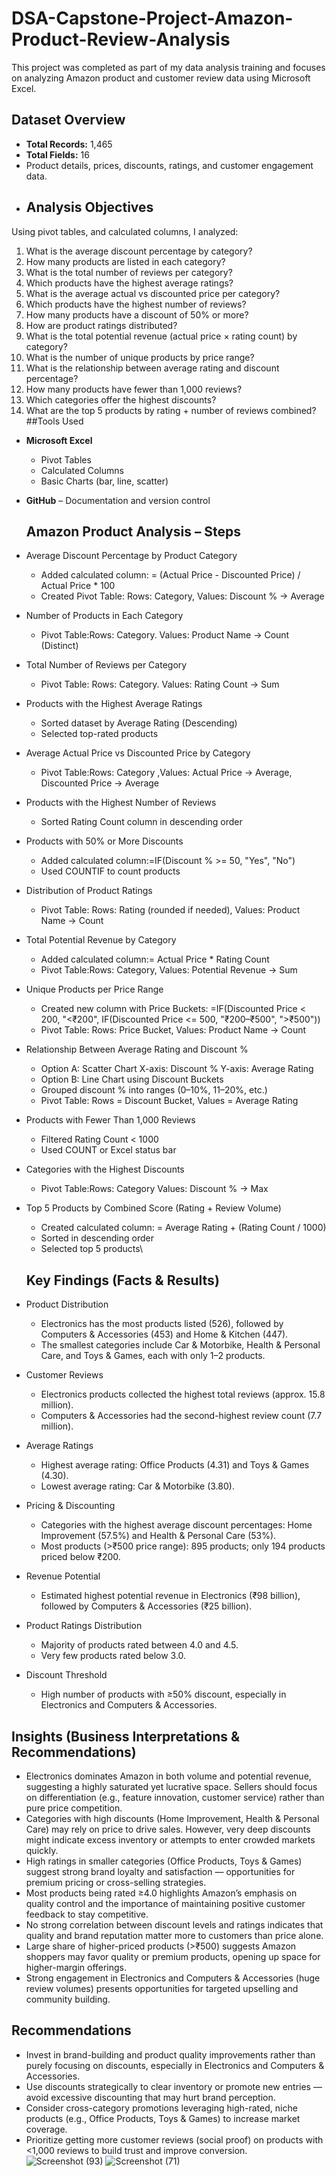 # DSA-Capstone-Project-Amazon-Product-Review-Analysis
This project was completed as part of my data analysis training and focuses on analyzing Amazon product and customer review data using Microsoft Excel. 
## Dataset Overview
- **Total Records:** 1,465
- **Total Fields:** 16
- Product details, prices, discounts, ratings, and customer engagement data.
-
  ## Analysis Objectives
Using pivot tables, and calculated columns, I analyzed:
1. What is the average discount percentage by category?
2. How many products are listed in each category?
3. What is the total number of reviews per category?
4. Which products have the highest average ratings?
5. What is the average actual vs discounted price per category?
6. Which products have the highest number of reviews?
7. How many products have a discount of 50% or more?
8. How are product ratings distributed?
9. What is the total potential revenue (actual price × rating count) by category?
10. What is the number of unique products by price range?
11. What is the relationship between average rating and discount percentage?
12. How many products have fewer than 1,000 reviews?
13. Which categories offer the highest discounts?
14. What are the top 5 products by rating + number of reviews combined?
##Tools Used
- **Microsoft Excel**
  - Pivot Tables
  - Calculated Columns
  - Basic Charts (bar, line, scatter)
- **GitHub** – Documentation and version control

    ## Amazon Product Analysis – Steps
- Average Discount Percentage by Product Category
    - Added calculated column: = (Actual Price - Discounted Price) / Actual Price * 100
    - Created Pivot Table: Rows: Category, Values: Discount % → Average

- Number of Products in Each Category
    - Pivot Table:Rows: Category. Values: Product Name → Count (Distinct)
- Total Number of Reviews per Category
    - Pivot Table: Rows: Category. Values: Rating Count → Sum
-  Products with the Highest Average Ratings
    - Sorted dataset by Average Rating (Descending)
    - Selected top-rated products
- Average Actual Price vs Discounted Price by Category
    - Pivot Table:Rows: Category ,Values: Actual Price → Average, Discounted Price → Average
-  Products with the Highest Number of Reviews
    - Sorted Rating Count column in descending order
-  Products with 50% or More Discounts
    - Added calculated column:=IF(Discount % >= 50, "Yes", "No")
    - Used COUNTIF to count products
-  Distribution of Product Ratings
    - Pivot Table: Rows: Rating (rounded if needed), Values: Product Name → Count
-  Total Potential Revenue by Category
    - Added calculated column:= Actual Price * Rating Count
    - Pivot Table:Rows: Category, Values: Potential Revenue → Sum
-  Unique Products per Price Range
     - Created new column with Price Buckets:  =IF(Discounted Price < 200, "<₹200",
     IF(Discounted Price <= 500, "₹200–₹500", ">₹500"))
     - Pivot Table: Rows: Price Bucket, Values: Product Name → Count
-  Relationship Between Average Rating and Discount %
    - Option A: Scatter Chart
  X-axis: Discount %
  Y-axis: Average Rating
     - Option B: Line Chart using Discount Buckets
     - Grouped discount % into ranges (0–10%, 11–20%, etc.)
     - Pivot Table: Rows = Discount Bucket, Values = Average Rating
-  Products with Fewer Than 1,000 Reviews
    - Filtered Rating Count < 1000
    - Used COUNT or Excel status bar
-  Categories with the Highest Discounts
    - Pivot Table:Rows: Category
   Values: Discount % → Max
- Top 5 Products by Combined Score (Rating + Review Volume)
    - Created calculated column: = Average Rating + (Rating Count / 1000)
     - Sorted in descending order
     - Selected top 5 products\
    ## Key Findings (Facts & Results)
-  Product Distribution
   - Electronics has the most products listed (526), followed by Computers & Accessories (453) and Home & Kitchen (447).
   - The smallest categories include Car & Motorbike, Health & Personal Care, and Toys & Games, each with only 1–2 products.
- Customer Reviews
     - Electronics products collected the highest total reviews (approx. 15.8 million).
     - Computers & Accessories had the second-highest review count (7.7 million).
- Average Ratings
   - Highest average rating: Office Products (4.31) and Toys & Games (4.30).
    - Lowest average rating: Car & Motorbike (3.80).
- Pricing & Discounting
    - Categories with the highest average discount percentages: Home Improvement (57.5%) and Health & Personal Care (53%).
    - Most products (>₹500 price range): 895 products; only 194 products priced below ₹200.
- Revenue Potential
   - Estimated highest potential revenue in Electronics (₹98 billion), followed by Computers & Accessories (₹25 billion).
- Product Ratings Distribution
   - Majority of products rated between 4.0 and 4.5.
   - Very few products rated below 3.0.
-  Discount Threshold
   - High number of products with ≥50% discount, especially in Electronics and Computers & Accessories.
     
## Insights (Business Interpretations & Recommendations)
 - Electronics dominates Amazon in both volume and potential revenue, suggesting a highly saturated yet lucrative space. Sellers should focus on differentiation (e.g., feature innovation, customer service) rather than pure price competition.
- Categories with high discounts (Home Improvement, Health & Personal Care) may rely on price to drive sales. However, very deep discounts might indicate excess inventory or attempts to enter crowded markets quickly.
- High ratings in smaller categories (Office Products, Toys & Games) suggest strong brand loyalty and satisfaction — opportunities for premium pricing or cross-selling strategies.
- Most products being rated ≥4.0 highlights Amazon’s emphasis on quality control and the importance of maintaining positive customer feedback to stay competitive.
- No strong correlation between discount levels and ratings indicates that quality and brand reputation matter more to customers than price alone.
- Large share of higher-priced products (>₹500) suggests Amazon shoppers may favor quality or premium products, opening up space for higher-margin offerings.
- Strong engagement in Electronics and Computers & Accessories (huge review volumes) presents opportunities for targeted upselling and community building.
## Recommendations
- Invest in brand-building and product quality improvements rather than purely focusing on discounts, especially in Electronics and Computers & Accessories.
- Use discounts strategically to clear inventory or promote new entries — avoid excessive discounting that may hurt brand perception.
- Consider cross-category promotions leveraging high-rated, niche products (e.g., Office Products, Toys & Games) to increase market coverage.
- Prioritize getting more customer reviews (social proof) on products with <1,000 reviews to build trust and improve conversion.
   ![Screenshot (93)](https://github.com/user-attachments/assets/912633bf-1b82-46b3-89b0-d84db80bb97f)
![Screenshot (71)](https://github.com/user-attachments/assets/75f69859-d7fd-4cda-b76b-96b406151b89)


